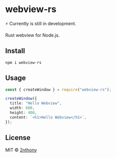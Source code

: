 # webview-rs

⚡️ Currently is still in development.

Rust webview for Node.js.

## Install

```console
npm i webview-rs
```

## Usage

```ts
const { createWindow } = require("webview-rs");

createWindow({
  title: "Hello Webview",
  width: 600,
  height: 400,
  content: `<h1>Hello Webview</h1>`,
});
```

## License

MIT © [2nthony](https://github.com/2nthony)
